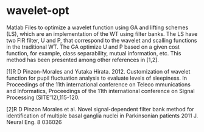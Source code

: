 # wavelet-opt
Matlab Files to optimize a wavelet function using GA and lifting schemes (LS), which are an implementation of the WT using filter banks. The LS have two FIR filter, U and P, that correspond to the wavelet and scalling functions in the traditional WT. The GA optimize U and P based on a given cost function, for example, class separability, mutual information, etc. This method has been presented among other references in [1,2].

[1]R D Pinzon-Morales and Yutaka Hirata. 2012. Customization of
wavelet function for pupil fluctuation analysis to evaluate levels of 
sleepiness. In Proceedings of the 11th international conference on Teleco
mmunications and Informatics, Proceedings of the 11th international 
conference on Signal Processing (SITE'12),115-120. 

[2]R D Pinzon Morales et al. Novel signal-dependent filter bank method for
identification of multiple basal ganglia nuclei in Parkinsonian patients
2011 J. Neural Eng. 8 036026
